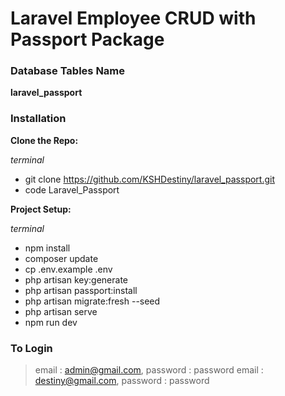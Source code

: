 # Laravel Employee CRUD with Passport Package

### Database Tables Name
**laravel_passport**

### Installation
**Clone the Repo:**

*terminal*
 - git clone https://github.com/KSHDestiny/laravel_passport.git
 - code Laravel_Passport

**Project Setup:**

*terminal*
 - npm install
 - composer update
 - cp .env.example .env
 - php artisan key:generate
 - php artisan passport:install
 - php artisan migrate:fresh --seed
 - php artisan serve
 - npm run dev

### To Login
> email : admin@gmail.com, password : password
> email : destiny@gmail.com, password : password
